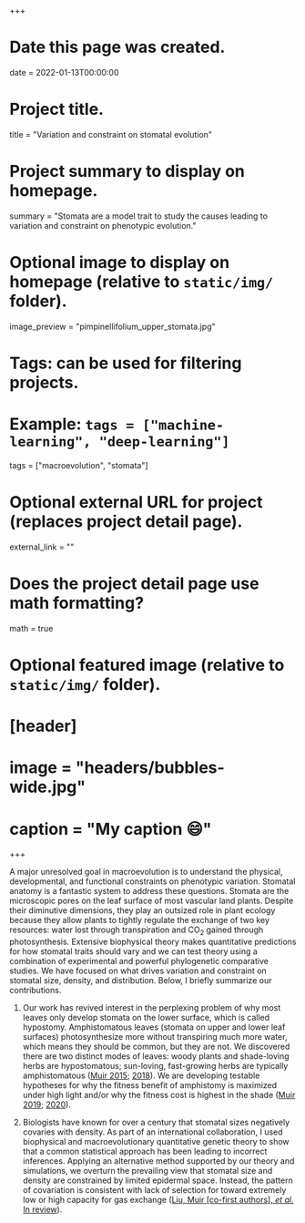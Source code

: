 +++
# Date this page was created.
date = 2022-01-13T00:00:00

# Project title.
title = "Variation and constraint on stomatal evolution"

# Project summary to display on homepage.
summary = "Stomata are a model trait to study the causes leading to variation and constraint on phenotypic evolution."

# Optional image to display on homepage (relative to `static/img/` folder).
image_preview = "pimpinellifolium_upper_stomata.jpg"

# Tags: can be used for filtering projects.
# Example: `tags = ["machine-learning", "deep-learning"]`
tags = ["macroevolution", "stomata"]

# Optional external URL for project (replaces project detail page).
external_link = ""

# Does the project detail page use math formatting?
math = true

# Optional featured image (relative to `static/img/` folder).
# [header]
# image = "headers/bubbles-wide.jpg"
# caption = "My caption :smile:"

+++

A major unresolved goal in macroevolution is to understand the physical, developmental, and functional constraints on phenotypic variation. Stomatal anatomy is a fantastic system to address these questions. Stomata are the microscopic pores on the leaf surface of most vascular land plants. Despite their diminutive dimensions, they play an outsized role in plant ecology because they allow plants to tightly regulate the exchange of two key resources: water lost through transpiration and CO$_2$ gained through photosynthesis. Extensive biophysical theory makes quantitative predictions for how stomatal traits should vary and we can test theory using a combination of experimental and powerful phylogenetic comparative studies. We have focused on what drives variation and constraint on stomatal size, density, and distribution. Below, I briefly summarize our contributions.

1. Our work has revived interest in the perplexing problem of why most leaves only develop stomata on the lower surface, which is called hypostomy. Amphistomatous leaves (stomata on upper and lower leaf surfaces) photosynthesize more without transpiring much more water, which means they should be common, but they are not. We discovered there are two distinct modes of leaves: woody plants and shade-loving herbs are hypostomatous; sun-loving, fast-growing herbs are typically amphistomatous ([Muir 2015](https://dx.doi.org/10.1098/rspb.2015.1498); [2018](https://doi.org/10.1111/nph.14956])). We are developing testable hypotheses for why the fitness benefit of amphistomy is maximized under high light and/or why the fitness cost is highest in the shade ([Muir 2019](http://dx.doi.org/10.1093/icb/icz085); [2020](https://doi.org/10.3389/fpls.2020.518991)).

2. Biologists have known for over a century that stomatal sizes negatively covaries with density. As part of an international collaboration, I used biophysical and macroevolutionary quantitative genetic theory to show that a common statistical approach has been leading to incorrect inferences. Applying an alternative method supported by our theory and simulations, we overturn the prevailing view that stomatal size and density are constrained by limited epidermal space. Instead, the pattern of covariation is consistent with lack of selection for toward extremely low or high capacity for gas exchange ([Liu, Muir [co-first authors], *et al.* In review](https://doi.org/10.1101/2021.04.25.441252)).

